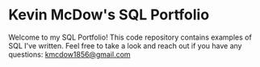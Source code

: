 # Kevin McDow's SQL Portfolio
Welcome to my SQL Portfolio! This code repository contains examples of SQL I've written. Feel free to take a look and reach out if you have any questions: kmcdow1856@gmail.com
